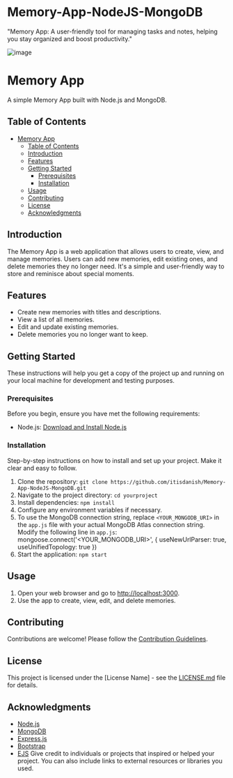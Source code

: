 # Memory-App-NodeJS-MongoDB
 "Memory App: A user-friendly tool for managing tasks and notes, helping you stay organized and boost productivity."

 
 ![image](https://github.com/itisdanish/Memory-App-NodeJS-MongoDB/assets/65316644/0aecd443-cacf-4896-a101-bdf695860a4f)


# Memory App

A simple Memory App built with Node.js and MongoDB.

## Table of Contents

- [Memory App](#memory-app)
  - [Table of Contents](#table-of-contents)
  - [Introduction](#introduction)
  - [Features](#features)
  - [Getting Started](#getting-started)
    - [Prerequisites](#prerequisites)
    - [Installation](#installation)
  - [Usage](#usage)
  - [Contributing](#contributing)
  - [License](#license)
  - [Acknowledgments](#acknowledgments)

## Introduction

The Memory App is a web application that allows users to create, view, and manage memories. Users can add new memories, edit existing ones, and delete memories they no longer need. It's a simple and user-friendly way to store and reminisce about special moments.

## Features

- Create new memories with titles and descriptions.
- View a list of all memories.
- Edit and update existing memories.
- Delete memories you no longer want to keep.

## Getting Started

These instructions will help you get a copy of the project up and running on your local machine for development and testing purposes.

### Prerequisites

Before you begin, ensure you have met the following requirements:

- Node.js: [Download and Install Node.js](https://nodejs.org/)

### Installation

Step-by-step instructions on how to install and set up your project. Make it clear and easy to follow.

1. Clone the repository:
   `git clone https://github.com/itisdanish/Memory-App-NodeJS-MongoDB.git`
2. Navigate to the project directory:
   `cd yourproject`
3. Install dependencies:
   `npm install`
4. Configure any environment variables if necessary.
5. To use the MongoDB connection string, replace `<YOUR_MONGODB_URI>` in the `app.js` file with your actual MongoDB Atlas connection string. Modify the following line in `app.js`: mongoose.connect('<YOUR_MONGODB_URI>', { useNewUrlParser: true, useUnifiedTopology: true })
5. Start the application:
   `npm start`

## Usage

1. Open your web browser and go to [http://localhost:3000](http://localhost:3000).
2. Use the app to create, view, edit, and delete memories.

## Contributing

Contributions are welcome! Please follow the [Contribution Guidelines](CONTRIBUTING.md).

## License

This project is licensed under the [License Name] - see the [LICENSE.md](LICENSE.md) file for details.

## Acknowledgments

- [Node.js](https://nodejs.org/)
- [MongoDB](https://www.mongodb.com/)
- [Express.js](https://expressjs.com/)
- [Bootstrap](https://getbootstrap.com/)
- [EJS](https://ejs.co/)
 Give credit to individuals or projects that inspired or helped your project. You can also include links to external resources or libraries you used.
